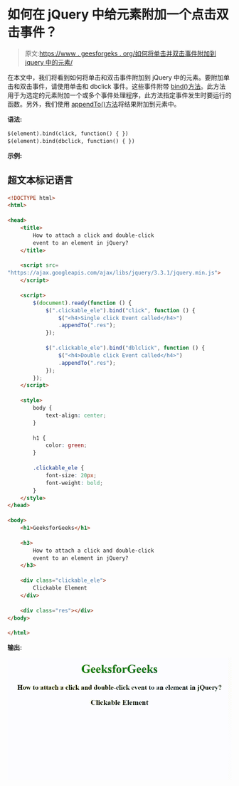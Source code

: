 # 如何在 jQuery 中给元素附加一个点击双击事件？

> 原文:[https://www . geesforgeks . org/如何将单击并双击事件附加到 jquery 中的元素/](https://www.geeksforgeeks.org/how-to-attach-a-click-and-double-click-event-to-an-element-in-jquery/)

在本文中，我们将看到如何将单击和双击事件附加到 jQuery 中的元素。要附加单击和双击事件，请使用单击和 dbclick 事件。这些事件附带 [bind()方法](https://www.geeksforgeeks.org/jquery-bind-with-examples/)。此方法用于为选定的元素附加一个或多个事件处理程序，此方法指定事件发生时要运行的函数。另外，我们使用 [appendTo()方法](https://www.geeksforgeeks.org/jquery-appendto-with-examples/)将结果附加到元素中。

**语法:**

```html
$(element).bind(click, function() { })
$(element).bind(dbclick, function() { })
```

**示例:**

## 超文本标记语言

```html
<!DOCTYPE html>
<html>

<head>
    <title>
        How to attach a click and double-click
        event to an element in jQuery?
    </title>

    <script src=
"https://ajax.googleapis.com/ajax/libs/jquery/3.3.1/jquery.min.js">
    </script>

    <script>
        $(document).ready(function () {
            $(".clickable_ele").bind("click", function () {
                $("<h4>Single click Event called</h4>")
                .appendTo(".res");
            });

            $(".clickable_ele").bind("dblclick", function () {
                $("<h4>Double click Event called</h4>")
                .appendTo(".res");
            });
        });
    </script>

    <style>
        body {
            text-align: center;
        }

        h1 {
            color: green;
        }

        .clickable_ele {
            font-size: 20px;
            font-weight: bold;
        }
    </style>
</head>

<body>
    <h1>GeeksforGeeks</h1>

    <h3>
        How to attach a click and double-click
        event to an element in jQuery?
    </h3>

    <div class="clickable_ele">
        Clickable Element
    </div>

    <div class="res"></div>
</body>

</html>
```

**输出:**

![](img/31f1f53909e1c4e86b6d7f4b34bbfcba.png)